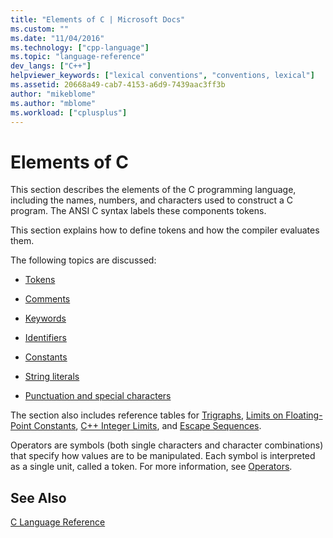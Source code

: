 ```yaml
---
title: "Elements of C | Microsoft Docs"
ms.custom: ""
ms.date: "11/04/2016"
ms.technology: ["cpp-language"]
ms.topic: "language-reference"
dev_langs: ["C++"]
helpviewer_keywords: ["lexical conventions", "conventions, lexical"]
ms.assetid: 20668a49-cab7-4153-a6d9-7439aac3ff3b
author: "mikeblome"
ms.author: "mblome"
ms.workload: ["cplusplus"]
---
```

# Elements of C

This section describes the elements of the C programming language, including the names, numbers, and characters used to construct a C program. The ANSI C syntax labels these components tokens.

This section explains how to define tokens and how the compiler evaluates them.

The following topics are discussed:

- [Tokens](../c-language/c-tokens.md)

- [Comments](../c-language/c-comments.md)

- [Keywords](../c-language/c-keywords.md)

- [Identifiers](../c-language/c-identifiers.md)

- [Constants](../c-language/c-constants.md)

- [String literals](../c-language/c-string-literals.md)

- [Punctuation and special characters](../c-language/punctuation-and-special-characters.md)

The section also includes reference tables for [Trigraphs](../c-language/trigraphs.md), [Limits on Floating-Point Constants](../c-language/limits-on-floating-point-constants.md), [C++ Integer Limits](../c-language/cpp-integer-limits.md), and [Escape Sequences](../c-language/escape-sequences.md).

Operators are symbols (both single characters and character combinations) that specify how values are to be manipulated. Each symbol is interpreted as a single unit, called a token. For more information, see [Operators](../c-language/c-operators.md).

## See Also

[C Language Reference](../c-language/c-language-reference.md)

